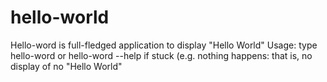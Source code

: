# hello-world
Hello-word is full-fledged application to display "Hello World"
Usage: type hello-word
or hello-word --help if stuck (e.g. nothing happens: that is, no display of no "Hello World"
